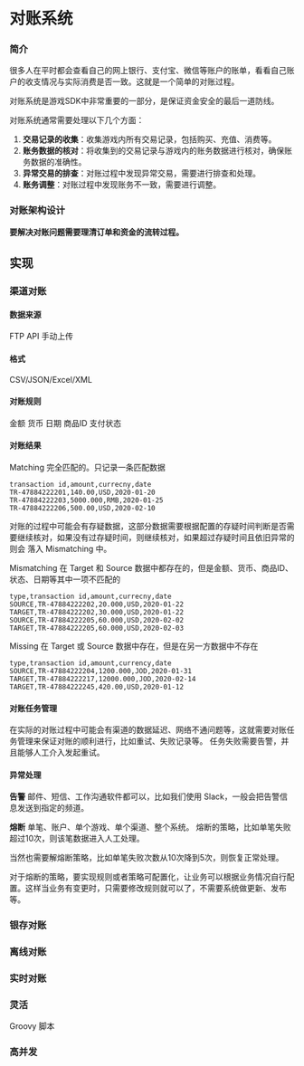 

# 对账系统


### 简介

很多人在平时都会查看自己的网上银行、支付宝、微信等账户的账单，看看自己账户的收支情况与实际消费是否一致。这就是一个简单的对账过程。

对账系统是游戏SDK中非常重要的一部分，是保证资金安全的最后一道防线。


对账系统通常需要处理以下几个方面：

1. **交易记录的收集**：收集游戏内所有交易记录，包括购买、充值、消费等。
2. **账务数据的核对**：将收集到的交易记录与游戏内的账务数据进行核对，确保账务数据的准确性。
3. **异常交易的排查**：对账过程中发现异常交易，需要进行排查和处理。
4. **账务调整**：对账过程中发现账务不一致，需要进行调整。



### 对账架构设计

**要解决对账问题需要理清订单和资金的流转过程。**





## 实现


### 渠道对账



#### 数据来源
FTP
API
手动上传



#### 格式
CSV/JSON/Excel/XML



#### 对账规则

金额
货币
日期
商品ID
支付状态

#### 对账结果



Matching  完全匹配的。只记录一条匹配数据

```
transaction id,amount,currecny,date
TR-47884222201,140.00,USD,2020-01-20
TR-47884222203,5000.000,RMB,2020-01-25
TR-47884222206,500.00,USD,2020-02-10
```


对账的过程中可能会有存疑数据，这部分数据需要根据配置的存疑时间判断是否需要继续核对，如果没有过存疑时间，则继续核对，如果超过存疑时间且依旧异常的则会
落入  Mismatching 中。


Mismatching   在 Target 和 Source 数据中都存在的，但是金额、货币、商品ID、状态、日期等其中一项不匹配的 

```
type,transaction id,amount,currecny,date
SOURCE,TR-47884222202,20.000,USD,2020-01-22
TARGET,TR-47884222202,30.000,USD,2020-01-22
SOURCE,TR-47884222205,60.000,USD,2020-02-02
TARGET,TR-47884222205,60.000,USD,2020-02-03
```

Missing  在 Target 或 Source 数据中存在，但是在另一方数据中不存在

```
type,transaction id,amount,currency,date
SOURCE,TR-47884222204,1200.000,JOD,2020-01-31
TARGET,TR-47884222217,12000.000,JOD,2020-02-14
TARGET,TR-47884222245,420.00,USD,2020-01-12
```



#### 对账任务管理

在实际的对账过程中可能会有渠道的数据延迟、网络不通问题等，这就需要对账任务管理来保证对账的顺利进行，比如重试、失败记录等。
任务失败需要告警，并且能够人工介入发起重试。

#### 异常处理

**告警**
邮件、短信、工作沟通软件都可以，比如我们使用 Slack，一般会把告警信息发送到指定的频道。

**熔断**
单笔、账户、单个游戏、单个渠道、整个系统。
熔断的策略，比如单笔失败超过10次，则该笔数据进入人工处理。

当然也需要解熔断策略，比如单笔失败次数从10次降到5次，则恢复正常处理。


对于熔断的策略，要实现规则或者策略可配置化，让业务可以根据业务情况自行配置。这样当业务有变更时，只需要修改规则就可以了，不需要系统做更新、发布等。



### 银存对账




### 离线对账



### 实时对账



### 灵活
 Groovy 脚本

### 高并发


